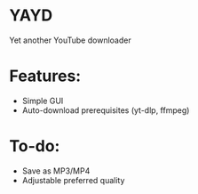 # YAYD

Yet another YouTube downloader

# Features:
- Simple GUI
- Auto-download prerequisites (yt-dlp, ffmpeg)

# To-do:
- Save as MP3/MP4 
- Adjustable preferred quality
